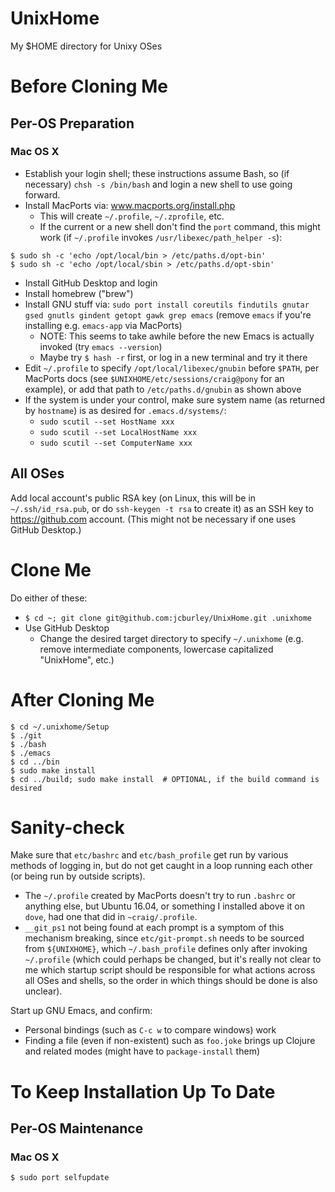 # UnixHome
My $HOME directory for Unixy OSes

# Before Cloning Me

## Per-OS Preparation
### Mac OS X
- Establish your login shell; these instructions assume Bash, so (if necessary) `chsh -s /bin/bash` and login a new shell to use going forward.
- Install MacPorts via: www.macports.org/install.php
  - This will create `~/.profile`, `~/.zprofile`, etc.
  - If the current or a new shell don't find the `port` command, this might work (if `~/.profile` invokes `/usr/libexec/path_helper -s`):
```shell
$ sudo sh -c 'echo /opt/local/bin > /etc/paths.d/opt-bin'
$ sudo sh -c 'echo /opt/local/sbin > /etc/paths.d/opt-sbin'
```
- Install GitHub Desktop and login
- Install homebrew ("brew")
- Install GNU stuff via:
    `sudo port install coreutils findutils gnutar gsed gnutls gindent getopt gawk grep emacs` (remove `emacs` if you're installing e.g. `emacs-app` via MacPorts)
  - NOTE: This seems to take awhile before the new Emacs is actually invoked (try `emacs --version`)
  - Maybe try `$ hash -r` first, or log in a new terminal and try it there
- Edit `~/.profile` to specify `/opt/local/libexec/gnubin` before `$PATH`, per MacPorts docs (see `$UNIXHOME/etc/sessions/craig@pony` for an example), or add that path to `/etc/paths.d/gnubin` as shown above
- If the system is under your control, make sure system name (as returned by `hostname`) is as desired for `.emacs.d/systems/`:
  - `sudo scutil --set HostName xxx`
  - `sudo scutil --set LocalHostName xxx`
  - `sudo scutil --set ComputerName xxx`

## All OSes
Add local account's public RSA key (on Linux, this will be in `~/.ssh/id_rsa.pub`, or do `ssh-keygen -t rsa` to create it) as an SSH key to https://github.com account. (This might not be necessary if one uses GitHub Desktop.)

# Clone Me
Do either of these:
- `$ cd ~; git clone git@github.com:jcburley/UnixHome.git .unixhome`
- Use GitHub Desktop
  - Change the desired target directory to specify `~/.unixhome` (e.g. remove intermediate components, lowercase capitalized "UnixHome", etc.)

# After Cloning Me
```
$ cd ~/.unixhome/Setup
$ ./git
$ ./bash
$ ./emacs
$ cd ../bin
$ sudo make install
$ cd ../build; sudo make install  # OPTIONAL, if the build command is desired
```

# Sanity-check
Make sure that `etc/bashrc` and `etc/bash_profile` get run by various methods of logging in, but do not get caught in a loop running each other (or being run by outside scripts).
- The `~/.profile` created by MacPorts doesn't try to run `.bashrc` or anything else, but Ubuntu 16.04, or something I installed above it on `dove`, had one that did in `~craig/.profile`.
- `__git_ps1` not being found at each prompt is a symptom of this mechanism breaking, since `etc/git-prompt.sh` needs to be sourced from `${UNIXHOME}`, which `~/.bash_profile` defines only after invoking `~/.profile` (which could perhaps be changed, but it's really not clear to me which startup script should be responsible for what actions across all OSes and shells, so the order in which things should be done is also unclear).

Start up GNU Emacs, and confirm:
- Personal bindings (such as `C-c w` to compare windows) work
- Finding a file (even if non-existent) such as `foo.joke` brings up Clojure and related modes (might have to `package-install` them)

# To Keep Installation Up To Date

## Per-OS Maintenance
### Mac OS X
```
$ sudo port selfupdate
```

